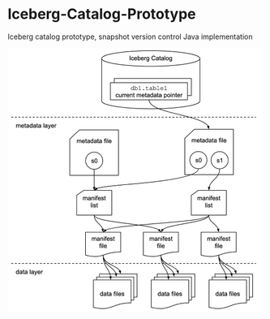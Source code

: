 # Iceberg-Catalog-Prototype
Iceberg catalog prototype, snapshot version control Java implementation

![img.png](picture/img.png)